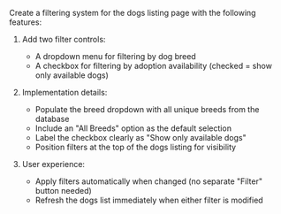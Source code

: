 Create a filtering system for the dogs listing page with the following features:

1. Add two filter controls:
   - A dropdown menu for filtering by dog breed
   - A checkbox for filtering by adoption availability (checked = show only available dogs)

2. Implementation details:
   - Populate the breed dropdown with all unique breeds from the database
   - Include an "All Breeds" option as the default selection
   - Label the checkbox clearly as "Show only available dogs"
   - Position filters at the top of the dogs listing for visibility

3. User experience:
   - Apply filters automatically when changed (no separate "Filter" button needed)
   - Refresh the dogs list immediately when either filter is modified

